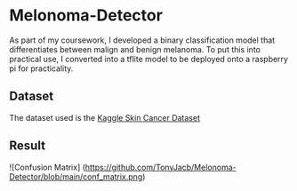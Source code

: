 # Melonoma-Detector
As part of my coursework, I developed a binary classification model that differentiates between malign and benign melanoma. To put this into practical use, I converted into a tflite model to be deployed onto a raspberry pi for practicality.

## Dataset
The dataset used is the [Kaggle Skin Cancer Dataset](https://www.kaggle.com/fanconic/skin-cancer-malignant-vs-benign)

## Result
![Confusion Matrix] (https://github.com/TonyJacb/Melonoma-Detector/blob/main/conf_matrix.png)
